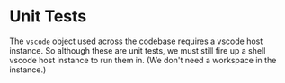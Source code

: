 # Unit Tests

The `vscode` object used across the codebase requires a vscode host instance.
So although these are unit tests, we must still fire up a shell vscode host instance to run them in.
(We don't need a workspace in the instance.)
